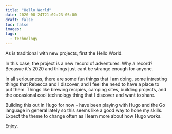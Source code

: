 ```yaml
---
title: "Hello World"
date: 2020-08-24T21:02:23-05:00
draft: false
toc: false
images:
tags: 
  - technology
---
```

As is traditional with new projects, first the Hello World. 

In this case, the project is a new record of adventures. Why a record? Becasue it's 2020 and
things just cant be strange enough for anyone. 

In all seriousness, there are some fun things that I am doing, some intresting things that Rebecca
and I discover, and I feel the need to have a place to put them. Things like brewing recipies,
camping sites, building projects, and the occasional cool technology thing that I discover and
want to share.

Building this out in Hugo for now - have been playing with Hugo and the Go language in general
lately so this seems like a good way to hone my skills. Expect the theme to change often as I
learn more about how Hugo works.

Enjoy.


